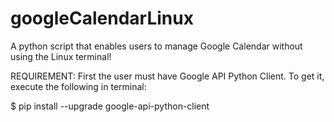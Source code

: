 # googleCalendarLinux
A python script that enables users to manage Google Calendar without using the Linux terminal!

REQUIREMENT:
First the user must have Google API Python Client. To get it, execute the following in terminal:
  
  $ pip install --upgrade google-api-python-client
